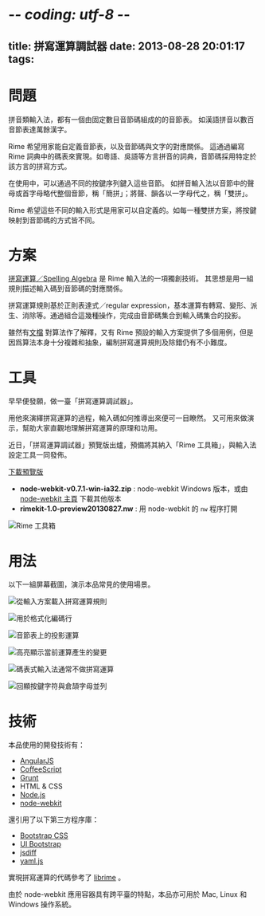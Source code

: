 # -*- coding: utf-8 -*-
title: 拼寫運算調試器
date: 2013-08-28 20:01:17
tags:
---

# 問題

拼音類輸入法，都有一個由固定數目音節碼組成的的音節表。
如漢語拼音以數百音節表達萬餘漢字。

Rime 希望用家能自定義音節表，以及音節碼與文字的對應關係。
這通過編寫 Rime 詞典中的碼表來實現。如粵語、吳語等方言拼音的詞典，音節碼採用特定於該方言的拼寫方式。

在使用中，可以通過不同的按鍵序列鍵入這些音節。
如拼音輸入法以音節中的聲母或首字母略代整個音節，稱「簡拼」；將聲、韻各以一字母代之，稱「雙拼」。

Rime 希望這些不同的輸入形式是用家可以自定義的。如每一種雙拼方案，將按鍵映射到音節碼的方式皆不同。

# 方案

[拼寫運算／Spelling Algebra](http://code.google.com/p/rimeime/wiki/SpellingAlgebra) 是 Rime 輸入法的一項獨創技術。
其思想是用一組規則描述輸入碼到音節碼的對應關係。

拼寫運算規則基於正則表達式／regular expression，基本運算有轉寫、變形、派生、消除等。通過組合這幾種操作，完成由音節碼集合到輸入碼集合的投影。

雖然有[文檔](http://code.google.com/p/rimeime/wiki/SpellingAlgebra) 對算法作了解釋，又有 Rime 預設的輸入方案提供了多個用例，但是因爲算法本身十分複雜和抽象，編制拼寫運算規則及除錯仍有不小難度。

# 工具

早早便發願，做一臺「拼寫運算調試器」。

用他來演繹拼寫運算的過程，輸入碼如何推導出來便可一目瞭然。
又可用來做演示，幫助大家直觀地理解拼寫運算的原理和功用。

近日，「拼寫運算調試器」預覽版出爐，預備將其納入「Rime 工具箱」，與輸入法設定工具一同發佈。

[下載預覽版](http://pan.baidu.com/share/link?shareid=3588770550&uk=2550415312)

  * __node-webkit-v0.7.1-win-ia32.zip__ : node-webkit Windows 版本，或由 [node-webkit 主頁](https://github.com/rogerwang/node-webkit#downloads) 下載其他版本
  * __rimekit-1.0-preview20130827.nw__ : 用 node-webkit 的 `nw` 程序打開

![Rime 工具箱](images/rimekit-00.png)

# 用法

以下一組屏幕截圖，演示本品常見的使用場景。

![從輸入方案載入拼寫運算規則](images/sadebugger-01.png)

![用於格式化編碼行](images/sadebugger-02.png)

![音節表上的投影運算](images/sadebugger-03.png)

![高亮顯示當前運算產生的變更](images/sadebugger-04.png)

![碼表式輸入法通常不做拼寫運算](images/sadebugger-05.png)

![回顯按鍵字符與倉頡字母並列](images/sadebugger-06.png)

# 技術

本品使用的開發技術有：

  * [AngularJS](http://angularjs.org)
  * [CoffeeScript](http://coffeescript.org/)
  * [Grunt](http://gruntjs.com/)
  * HTML & CSS
  * [Node.js](http://nodejs.org/)
  * [node-webkit](https://github.com/rogerwang/node-webkit)

還引用了以下第三方程序庫：

  * [Bootstrap CSS](http://getbootstrap.com/)
  * [UI Bootstrap](http://angular-ui.github.io/bootstrap/)
  * [jsdiff](https://github.com/kpdecker/jsdiff)
  * [yaml.js](https://github.com/jeremyfa/yaml.js)

實現拼寫運算的代碼參考了 [librime](https://github.com/lotem/librime) 。

由於 node-webkit 應用容器具有跨平臺的特點，本品亦可用於 Mac, Linux 和 Windows 操作系統。
